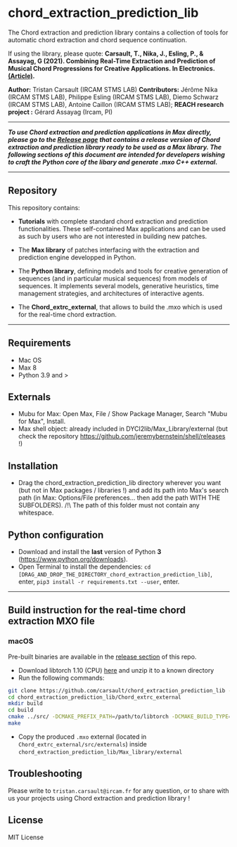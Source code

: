 # chord_extraction_prediction_lib


The Chord extraction and prediction library contains a collection of tools for automatic chord extraction and chord sequence continuation. 

If using the library, please quote: __Carsault, T., Nika, J., Esling, P., & Assayag, G (2021). Combining Real-Time Extraction and Prediction of Musical Chord Progressions for Creative Applications. In Electronics. [(Article)](https://www.mdpi.com/2079-9292/10/21/2634).__

__Author:__ Tristan Carsault (IRCAM STMS LAB)
__Contributors:__ Jérôme Nika (IRCAM STMS LAB), Philippe Esling (IRCAM STMS LAB), Diemo Schwarz (IRCAM STMS LAB), Antoine Caillon (IRCAM STMS LAB); 
__REACH research project :__ Gérard Assayag (Ircam, PI)


------
_**To use Chord extraction and prediction applications in Max directly, please go to the [Release page](https://github.com/%%%/releases) that contains a release version of Chord extraction and prediction library ready to be used as a Max library. The following sections of this document are intended for developers wishing to craft the Python core of the libary and generate .mxo C++ external.**_

------

## Repository

This repository contains: 

* __Tutorials__  with complete standard chord extraction and prediction functionalities. These self-contained Max applications and can be used as such by users who are not interested in building new patches.

* The __Max library__ of patches interfacing with the extraction and prediction engine developped in Python. 

* The __Python library__, defining models and tools for creative generation of sequences (and in particular musical sequences) from models of sequences. It implements several models, generative heuristics, time management strategies, and architectures of interactive agents. 

* The __Chord_extrc_external__, that allows to build the .mxo which is used for the real-time chord extraction.

------

## Requirements
* Mac OS
* Max 8
* Python 3.9 and >

## Externals
* Mubu for Max: Open Max, File / Show Package Manager, Search "Mubu for Max", Install.
* Max shell object: already included in DYCI2lib/Max_Library/external (but check the repository https://github.com/jeremybernstein/shell/releases !) 

## Installation
* Drag the chord_extraction_prediction_lib directory wherever you want (but not in Max packages / libraries !) and add its path into Max's search path (in Max: Options/File preferences... then add the path WITH THE SUBFOLDERS). /!\ The path of this folder must not contain any whitespace.

## Python configuration
* Download and install the **last** version of Python **3** (https://www.python.org/downloads).
* Open Terminal to install the dependencies: `cd [DRAG_AND_DROP_THE_DIRECTORY_chord_extraction_prediction_lib]`, enter, `pip3 install -r requirements.txt --user`, enter.

------
## Build instruction for the real-time chord extraction MXO file

### macOS

Pre-built binaries are available in the [release section](https://github.com/***/releases) of this repo.

- Download libtorch 1.10 (CPU) [here](https://download.pytorch.org/libtorch/cpu/libtorch-macos-1.10.1.zip) and unzip it to a known directory
- Run the following commands:

```bash
git clone https://github.com/carsault/chord_extraction_prediction_lib --recursive
cd chord_extraction_prediction_lib/Chord_extrc_external
mkdir build
cd build
cmake ../src/ -DCMAKE_PREFIX_PATH=/path/to/libtorch -DCMAKE_BUILD_TYPE=Release
make
```

- Copy the produced `.mxo` external (located in `Chord_extrc_external/src/externals`) inside `chord_extraction_prediction_lib/Max_library/external`

## Troubleshooting
Please write to `tristan.carsault@ircam.fr` for any question, or to share with us your projects using Chord extraction and prediction library !

## License
MIT License

